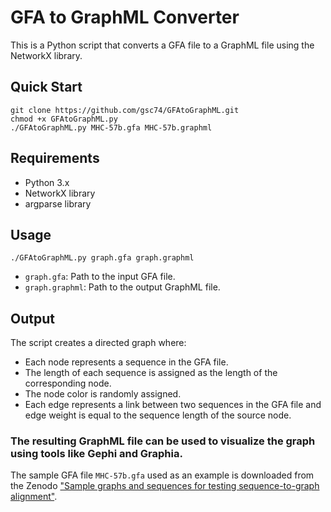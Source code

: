 # GFA to GraphML Converter

This is a Python script that converts a GFA file to a GraphML file using the NetworkX library.


## Quick Start
```
git clone https://github.com/gsc74/GFAtoGraphML.git
chmod +x GFAtoGraphML.py
./GFAtoGraphML.py MHC-57b.gfa MHC-57b.graphml
```

## Requirements

- Python 3.x
- NetworkX library
- argparse library

## Usage
```
./GFAtoGraphML.py graph.gfa graph.graphml
```

- `graph.gfa`: Path to the input GFA file.
- `graph.graphml`: Path to the output GraphML file.

## Output

The script creates a directed graph where:

- Each node represents a sequence in the GFA file.
- The length of each sequence is assigned as the length of the corresponding node.
- The node color is randomly assigned.
- Each edge represents a link between two sequences in the GFA file and edge weight is equal to the sequence length of the source node.

### The resulting GraphML file can be used to visualize the graph using tools like Gephi and Graphia.

The sample GFA file `MHC-57b.gfa` used as an example is downloaded from the Zenodo ["Sample graphs and sequences for testing sequence-to-graph alignment"](https://zenodo.org/record/6617246#.ZBYQ5S8RrJM).
